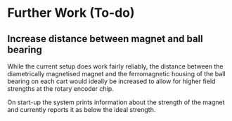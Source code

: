 # Further Work (To-do)

## Increase distance between magnet and ball bearing

While the current setup does work fairly reliably, the distance between the
diametrically magnetised magnet and the ferromagnetic housing of the ball bearing
on each cart would ideally be increased to allow for higher field strengths at the
rotary encoder chip.

On start-up the system prints information about the strength of the magnet and currently reports it
as below the ideal strength.

